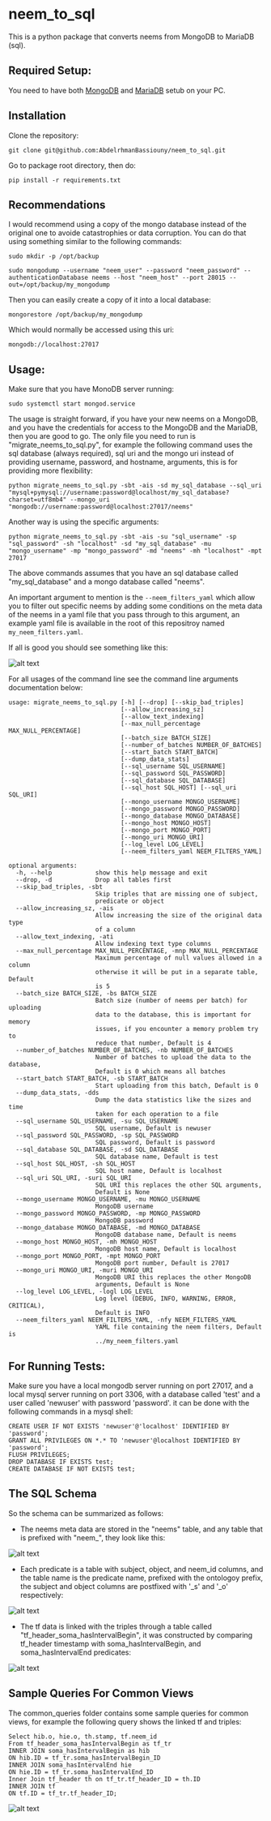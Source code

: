 # neem_to_sql

This is a python package that converts neems from MongoDB to MariaDB (sql).

## Required Setup:

You need to have both [MongoDB](https://www.mongodb.com/docs/manual/tutorial/install-mongodb-on-ubuntu/) and [MariaDB](https://www.digitalocean.com/community/tutorials/how-to-install-mariadb-on-ubuntu-20-04) setub on your PC.

## Installation

Clone the repository:
```
git clone git@github.com:AbdelrhmanBassiouny/neem_to_sql.git
```

Go to package root directory, then do:
```
pip install -r requirements.txt
```

## Recommendations

I would recommend using a copy of the mongo database instead of the original one to avoide catastrophies or data corruption. You can do that using something similar to the following commands:

```
sudo mkdir -p /opt/backup

sudo mongodump --username "neem_user" --password "neem_password" --authenticationDatabase neems --host "neem_host" --port 28015 --out=/opt/backup/my_mongodump
```

Then you can easily create a copy of it into a local database:

```
mongorestore /opt/backup/my_mongodump
```

Which would normally be accessed using this uri:

```
mongodb://localhost:27017
```

## Usage:

Make sure that you have MonoDB server running:

```
sudo systemctl start mongod.service
```

The usage is straight forward, if you have your new neems on a MongoDB, and you have the credentials for access to the MongoDB and the MariaDB, then you are good to go. The only file you need to run is "migrate_neems_to_sql.py", for example the following command uses the sql database (always required), sql uri and the mongo uri instead of providing username, password, and hostname, arguments, this is for providing more flexibility:

```
python migrate_neems_to_sql.py -sbt -ais -sd my_sql_database --sql_uri "mysql+pymysql://username:password@localhost/my_sql_database?charset=utf8mb4" --mongo_uri "mongodb://username:password@localhost:27017/neems"
```

Another way is using the specific arguments:

```
python migrate_neems_to_sql.py -sbt -ais -su "sql_username" -sp "sql_password" -sh "localhost" -sd "my_sql_database" -mu "mongo_username" -mp "mongo_password" -md "neems" -mh "localhost" -mpt 27017
```

The above commands assumes that you have an sql database called "my_sql_database" and a mongo database called "neems".

An important argument to mention is the ```--neem_filters_yaml``` which allow you to filter out specific neems by adding some conditions on the meta data of the neems in a yaml file that you pass through to this argument, an example yaml file is available in the root of this repositroy named ```my_neem_filters.yaml```.

If all is good you should see something like this:

![alt text](resources/loading_bar_all_step.png)

For all usages of the command line see the command line arguments documentation below:

```
usage: migrate_neems_to_sql.py [-h] [--drop] [--skip_bad_triples]
                               [--allow_increasing_sz]
                               [--allow_text_indexing]
                               [--max_null_percentage MAX_NULL_PERCENTAGE]
                               [--batch_size BATCH_SIZE]
                               [--number_of_batches NUMBER_OF_BATCHES]
                               [--start_batch START_BATCH]
                               [--dump_data_stats]
                               [--sql_username SQL_USERNAME]
                               [--sql_password SQL_PASSWORD]
                               [--sql_database SQL_DATABASE]
                               [--sql_host SQL_HOST] [--sql_uri SQL_URI]
                               [--mongo_username MONGO_USERNAME]
                               [--mongo_password MONGO_PASSWORD]
                               [--mongo_database MONGO_DATABASE]
                               [--mongo_host MONGO_HOST]
                               [--mongo_port MONGO_PORT]
                               [--mongo_uri MONGO_URI]
                               [--log_level LOG_LEVEL]
                               [--neem_filters_yaml NEEM_FILTERS_YAML]

optional arguments:
  -h, --help            show this help message and exit
  --drop, -d            Drop all tables first
  --skip_bad_triples, -sbt
                        Skip triples that are missing one of subject,
                        predicate or object
  --allow_increasing_sz, -ais
                        Allow increasing the size of the original data type
                        of a column
  --allow_text_indexing, -ati
                        Allow indexing text type columns
  --max_null_percentage MAX_NULL_PERCENTAGE, -mnp MAX_NULL_PERCENTAGE
                        Maximum percentage of null values allowed in a column
                        otherwise it will be put in a separate table, Default
                        is 5
  --batch_size BATCH_SIZE, -bs BATCH_SIZE
                        Batch size (number of neems per batch) for uploading
                        data to the database, this is important for memory
                        issues, if you encounter a memory problem try to
                        reduce that number, Default is 4
  --number_of_batches NUMBER_OF_BATCHES, -nb NUMBER_OF_BATCHES
                        Number of batches to upload the data to the database,
                        Default is 0 which means all batches
  --start_batch START_BATCH, -sb START_BATCH
                        Start uploading from this batch, Default is 0
  --dump_data_stats, -dds
                        Dump the data statistics like the sizes and time
                        taken for each operation to a file
  --sql_username SQL_USERNAME, -su SQL_USERNAME
                        SQL username, Default is newuser
  --sql_password SQL_PASSWORD, -sp SQL_PASSWORD
                        SQL password, Default is password
  --sql_database SQL_DATABASE, -sd SQL_DATABASE
                        SQL database name, Default is test
  --sql_host SQL_HOST, -sh SQL_HOST
                        SQL host name, Default is localhost
  --sql_uri SQL_URI, -suri SQL_URI
                        SQL URI this replaces the other SQL arguments,
                        Default is None
  --mongo_username MONGO_USERNAME, -mu MONGO_USERNAME
                        MongoDB username
  --mongo_password MONGO_PASSWORD, -mp MONGO_PASSWORD
                        MongoDB password
  --mongo_database MONGO_DATABASE, -md MONGO_DATABASE
                        MongoDB database name, Default is neems
  --mongo_host MONGO_HOST, -mh MONGO_HOST
                        MongoDB host name, Default is localhost
  --mongo_port MONGO_PORT, -mpt MONGO_PORT
                        MongoDB port number, Default is 27017
  --mongo_uri MONGO_URI, -muri MONGO_URI
                        MongoDB URI this replaces the other MongoDB
                        arguments, Default is None
  --log_level LOG_LEVEL, -logl LOG_LEVEL
                        Log level (DEBUG, INFO, WARNING, ERROR, CRITICAL),
                        Default is INFO
  --neem_filters_yaml NEEM_FILTERS_YAML, -nfy NEEM_FILTERS_YAML
                        YAML file containing the neem filters, Default is
                        ../my_neem_filters.yaml
```

## For Running Tests:

Make sure you have a local mongodb server running on port 27017, and a local mysql server running on port 3306,
with a database called 'test' and a user called 'newuser' with password 'password'.
it can be done with the following commands in a mysql shell:
```angular2html
CREATE USER IF NOT EXISTS 'newuser'@'localhost' IDENTIFIED BY 'password';
GRANT ALL PRIVILEGES ON *.* TO 'newuser'@localhost IDENTIFIED BY 'password';
FLUSH PRIVILEGES;
DROP DATABASE IF EXISTS test;
CREATE DATABASE IF NOT EXISTS test;
```

## The SQL Schema

So the schema can be summarized as follows:

- The neems meta data are stored in the "neems" table, and any table that is prefixed with "neem_", they look like this:

![alt text](resources/neems_meta_data.png)

- Each predicate is a table with subject, object, and neem_id columns, and the table name is the predicate name, prefixed with the ontologoy prefix, the subject and object columns are postfixed with '_s' and '_o' respectively:

![alt text](resources/predicate_tables.png)

- The tf data is linked with the triples through a table called "tf_header_soma_hasIntervalBegin", it was constructed by comparing tf_header timestamp with soma_hasIntervalBegin, and soma_hasIntervalEnd predicates:

![alt text](resources/schema_illustration.png)

## Sample Queries For Common Views

The common_queries folder contains some sample queries for common views, for example the following query shows the linked tf and triples:


```
Select hib.o, hie.o, th.stamp, tf.neem_id
From tf_header_soma_hasIntervalBegin as tf_tr
INNER JOIN soma_hasIntervalBegin as hib
ON hib.ID = tf_tr.soma_hasIntervalBegin_ID
INNER JOIN soma_hasIntervalEnd hie
ON hie.ID = tf_tr.soma_hasIntervalEnd_ID
Inner Join tf_header th on tf_tr.tf_header_ID = th.ID
INNER JOIN tf
ON tf.ID = tf_tr.tf_header_ID;
```

![alt text](resources/result_of_tf_and_triples.png)


